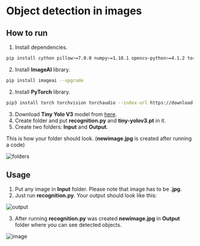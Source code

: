 # Object detection in images

## How to run
1) Install dependencies.

```bash
pip install cython pillow>=7.0.0 numpy>=1.18.1 opencv-python>=4.1.2 torch>=1.9.0 --extra-index-url https://download.pytorch.org/whl/cpu torchvision>=0.10.0 --extra-index-url https://download.pytorch.org/whl/cpu pytest==7.1.3 tqdm==4.64.1 scipy>=1.7.3 matplotlib>=3.4.3 mock==4.0.3
```


2) Install **ImageAI** library.

```bash
pip install imageai --upgrade
```

2) Install **PyTorch** library.

```bash
pip3 install torch torchvision torchaudio --index-url https://download.pytorch.org/whl/cu117
```

3. Download **Tiny Yolo V3** model from [here](https://drive.google.com/file/d/1WdOF4NGx1JKzLhLetLMppvokwiYSIa9s/view?usp=sharing).
4. Create folder and put **recognition.py** and **tiny-yolov3.pt** in it.
5. Create two folders: **Input** and **Output**.

This is how your folder should look. (**newimage.jpg** is created after running a code)

![folders](https://i.imgur.com/cToX3wN.png)

## Usage

1. Put any image in **Input** folder. Please note that image has to be **.jpg**.
2. Just run **recognition.py**. Your output should look like this:

![output](https://i.imgur.com/A9jqLgq.png)

3. After running **recognition.py** was created **newimage.jpg** in **Output** folder where you can see detected objects.

![image](https://i.imgur.com/rmNkpNu.jpg)
